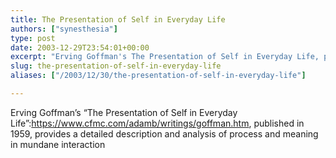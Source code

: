 ```yaml
---
title: The Presentation of Self in Everyday Life
authors: ["synesthesia"]
type: post
date: 2003-12-29T23:54:01+00:00
excerpt: "Erving Goffman's The Presentation of Self in Everyday Life, published in 1959, provides a detailed description and analysis of process and meaning in mundane interaction"
slug: the-presentation-of-self-in-everyday-life 
aliases: ["/2003/12/30/the-presentation-of-self-in-everyday-life"]

---
```

Erving Goffman&#8217;s &#8220;The Presentation of Self in Everyday Life&#8221;:https://www.cfmc.com/adamb/writings/goffman.htm, published in 1959, provides a detailed description and analysis of process and meaning in mundane interaction